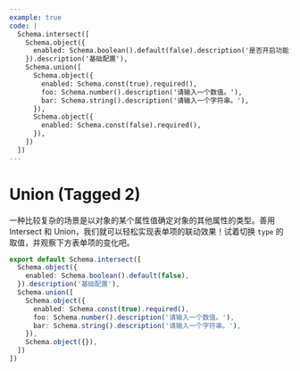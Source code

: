 ```yaml
---
example: true
code: |
  Schema.intersect([
    Schema.object({
      enabled: Schema.boolean().default(false).description('是否开启功能'),
    }).description('基础配置'),
    Schema.union([
      Schema.object({
        enabled: Schema.const(true).required(),
        foo: Schema.number().description('请输入一个数值。'),
        bar: Schema.string().description('请输入一个字符串。'),
      }),
      Schema.object({
        enabled: Schema.const(false).required(),
      }),
    ])
  ])
---
```


# Union (Tagged 2)

一种比较复杂的场景是以对象的某个属性值确定对象的其他属性的类型。善用 Intersect 和 Union，我们就可以轻松实现表单项的联动效果！试着切换 `type` 的取值，并观察下方表单项的变化吧。

```ts
export default Schema.intersect([
  Schema.object({
    enabled: Schema.boolean().default(false),
  }).description('基础配置'),
  Schema.union([
    Schema.object({
      enabled: Schema.const(true).required(),
      foo: Schema.number().description('请输入一个数值。'),
      bar: Schema.string().description('请输入一个字符串。'),
    }),
    Schema.object({}),
  ])
])
```
